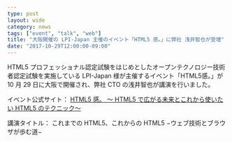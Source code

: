 ```yaml
---
type: post
layout: wide
category: news
tags: ["event", "talk", "web"]
title: "大阪開催の LPI-Japan 主催のイベント「HTML5 感。」に弊社 浅井智也が登壇"
date: "2017-10-29T12:00:00-09:00"
---
```

HTML5 プロフェッショナル認定試験をはじめとしたオープンテクノロジー技術者認定試験を実施している LPI-Japan 様が主催するイベント「HTML5感。」が 10 月 29 日に大阪で開催され、弊社 CTO の浅井智也が講演を行いました。

イベント公式サイト：
[HTML5 感。 〜 HTML5 で広がる未来とこれから使いたい HTML5 のテクニック〜](https://html5exam.jp/newsdetail/seminar20171029/)

講演タイトル：
これまでの HTML5、これからの HTML5 −ウェブ技術とブラウザが歩む道−
